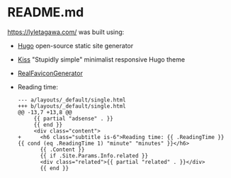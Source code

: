# README.md

<https://lyletagawa.com/> was built using:
- [Hugo](https://gohugo.io/) open-source static site generator
- [Kiss](https://themes.gohugo.io/kiss/) "Stupidly simple" minimalist responsive Hugo theme
- [RealFaviconGenerator](https://realfavicongenerator.net/)

- Reading time:
  ```
  --- a/layouts/_default/single.html
  +++ b/layouts/_default/single.html
  @@ -13,7 +13,8 @@
       {{ partial "adsense" . }}
       {{ end }}
       <div class="content">
  +      <h6 class="subtitle is-6">Reading time: {{ .ReadingTime }} {{ cond (eq .ReadingTime 1) "minute" "minutes" }}</h6>
         {{ .Content }}
         {{ if .Site.Params.Info.related }}
         <div class="related">{{ partial "related" . }}</div>
         {{ end }}
  ```

